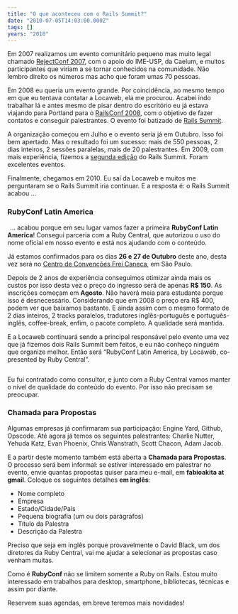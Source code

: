 ```yaml
---
title: "O que aconteceu com o Rails Summit?"
date: "2010-07-05T14:03:00.000Z"
tags: []
years: "2010"
---
```


<p></p>
<p>Em 2007 realizamos um evento comunitário pequeno mas muito legal chamado <a href="/rejectconf2007">RejectConf 2007</a>, com o apoio do <span class="caps">IME</span>-<span class="caps">USP</span>, da Caelum, e muitos participantes que viriam a se tornar conhecidos na comunidade. Não lembro direito os números mas acho que foram umas 70 pessoas.</p>
<p>Em 2008 eu queria um evento grande. Por coincidência, ao mesmo tempo em que eu tentava contatar a Locaweb, ela me procurou. Acabei indo trabalhar lá e antes mesmo de pisar dentro do escritório eu já estava viajando para Portland para o <a href="/railsconf2008">RailsConf 2008</a>, com o objetivo de fazer contatos e conseguir palestrantes. O evento foi batizado de <a href="/railssummit2008">Rails Summit</a>.</p>
<p>A organização começou em Julho e o evento seria já em Outubro. Isso foi bem apertado. Mas o resultado foi um sucesso: mais de 550 pessoas, 2 dias inteiros, 2 sessões paralelas, mais de 20 palestrantes. Em 2009, com mais experiência, fizemos a <a href="/railssummit2009">segunda edição</a> do Rails Summit. Foram excelentes eventos.</p>
<p>Finalmente, chegamos em 2010. Eu saí da Locaweb e muitos me perguntaram se o Rails Summit iria continuar. E a resposta é: o Rails Summit acabou …</p>
<p></p>
<p></p>
<h3>RubyConf Latin America</h3>
<div style="float: left; margin: 3px"><img src="https://s3.amazonaws.com/akitaonrails/assets/2010/7/5/rubyconf_logo_original.png?1278338120" srcset="https://s3.amazonaws.com/akitaonrails/assets/2010/7/5/rubyconf_logo_original.png?1278338120 2x" alt=""></div>
<p>… acabou porque em seu lugar vamos fazer a primeira <strong>RubyConf Latin America</strong>! Consegui parceria com a Ruby Central, que autorizou o uso do nome oficial em nosso evento e está nos ajudando com o conteúdo.</p>
<p>Já estamos confirmados para os dias <strong>26 e 27 de Outubro</strong> deste ano, desta vez será no <a href="https://www.convencoesfreicaneca.com.br/Conteudo.asp">Centro de Convenções Frei Caneca</a>, em São Paulo.</p>
<p>Depois de 2 anos de experiência conseguimos otimizar ainda mais os custos por isso desta vez o preço do ingresso será de apenas <strong>R$ 150</strong>. As inscrições começam em <strong>Agosto</strong>. Não haverá meia para estudante porque isso é desnecessário. Considerando que em 2008 o preço era R$ 400, podem ver que baixamos bastante. E ainda assim com o mesmo formato de 2 dias inteiros, 2 tracks paralelos, tradutores inglês-português e português-inglês, coffee-break, enfim, o pacote completo. A qualidade será mantida.</p>
<p>E a Locaweb continuará sendo a principal responsável pelo evento uma vez que já fizemos dois Rails Summit bem feitos, e eu não conheço ninguém que organize melhor. Então será “RubyConf Latin America, by Locaweb, co-presented by Ruby Central”.</p>
<p style="text-align: center"><a href="https://rubyconf.com.br"><img src="https://s3.amazonaws.com/akitaonrails/assets/2010/7/5/Screen%20shot%202010-07-05%20at%2010.55.35%20AM_original.png?1278338165" srcset="https://s3.amazonaws.com/akitaonrails/assets/2010/7/5/Screen%20shot%202010-07-05%20at%2010.55.35%20AM_original.png?1278338165 2x" alt=""></a></p>
<p>Eu fui contratado como consultor, e junto com a Ruby Central vamos manter o nível de qualidade do conteúdo do evento. Por isso não precisam se preocupar.</p>
<h3>Chamada para Propostas</h3>
<p>Algumas empresas já confirmaram sua participação: Engine Yard, Github, Opscode. Até agora já temos os seguintes palestrantes: Charlie Nutter, Yehuda Katz, Evan Phoenix, Chris Wanstrath, Scott Chacon, Adam Jacob.</p>
<p>E a partir deste momento também está aberta a <strong>Chamada para Propostas</strong>. O processo será bem informal: se estiver interessado em palestrar no evento, envie quantas propostas quiser para meu e-mail, em <strong>fabioakita at gmail</strong>. Coloque os seguintes detalhes <strong>em inglês</strong>:</p>
<ul>
  <li>Nome completo</li>
  <li>Empresa</li>
  <li>Estado/Cidade/País</li>
  <li>Pequena biografia (um ou dois parágrafos)</li>
  <li>Título da Palestra</li>
  <li>Descrição da Palestra</li>
</ul>
<p>Preciso que seja em inglês porque provavelmente o David Black, um dos diretores da Ruby Central, vai me ajudar a selecionar as propostas caso venham muitas.</p>
<p>Como é <strong>RubyConf</strong> não se limitem somente a Ruby on Rails. Estou muito interessado em trabalhos para desktop, smartphone, bibliotecas, técnicas e assim por diante.</p>
<p>Reservem suas agendas, em breve teremos mais novidades!</p>
<p></p>